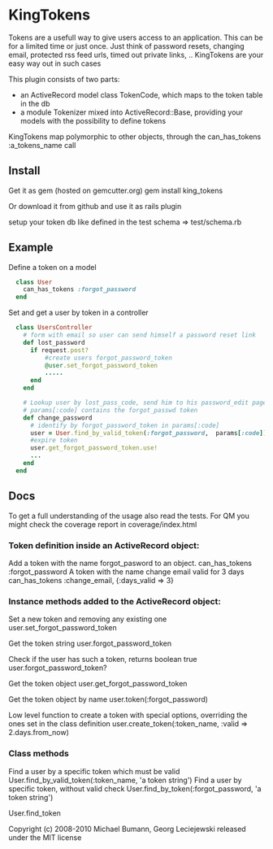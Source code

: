 # KingTokens

Tokens are a usefull way to give users access to an application. This can be for a limited time or just once.
Just think of password resets, changing email, protected rss feed urls, timed out private links, .. KingTokens are your easy way out in such cases

This plugin consists of two parts:

* an ActiveRecord model class TokenCode, which maps to the token table in the db
* a module Tokenizer mixed into ActiveRecord::Base, providing your models with the possibility to define tokens

KingTokens map polymorphic to other objects, through the can_has_tokens :a_tokens_name call

## Install

Get it as gem (hosted on gemcutter.org)
  gem install king_tokens

Or download it from github and use it as rails plugin

setup your token db like defined in the test schema => test/schema.rb

## Example

Define a token on a model
```ruby
  class User
    can_has_tokens :forgot_password
  end
```

Set and get a user by token in a controller

```ruby
  class UsersController
    # form with email so user can send himself a password reset link
    def lost_password
      if request.post?
          #create users forgot_password_token
          @user.set_forgot_password_token
          .....
      end
    end

    # Lookup user by lost_pass_code, send him to his password_edit page
    # params[:code] contains the forgot_passwd token
    def change_password
      # identify by forgot_password_token in params[:code]
      user = User.find_by_valid_token(:forgot_password,  params[:code])
      #expire token
      user.get_forgot_password_token.use!
      ...
    end
  end
```
## Docs

To get a full understanding of the usage also read the tests. For QM you might check the coverage report in coverage/index.html

### Token definition inside an ActiveRecord object:

Add a token with the name forgot_pasword to an object.
  can_has_tokens :forgot_password
A token with the name change email valid for 3 days
  can_has_tokens :change_email, {:days_valid => 3}

### Instance methods added to the ActiveRecord object:

Set a new token and removing any existing one
  user.set_forgot_password_token

Get the token string
  user.forgot_password_token

Check if the user has such a token, returns boolean true
  user.forgot_password_token?

Get the token object
  user.get_forgot_password_token

Get the token object by name
  user.token(:forgot_password)

Low level function to create a token with special options, overriding the ones set in the class definition
  user.create_token(:token_name, :valid => 2.days.from_now)


### Class methods

Find a user by a specific token which must be valid
  User.find_by_valid_token(:token_name, 'a token string')
Find a user by specific token, without valid check
  User.find_by_token(:forgot_password, 'a token string')

  User.find_token


Copyright (c) 2008-2010 Michael Bumann, Georg Leciejewski released under the MIT license

